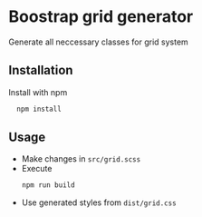 
# Boostrap grid generator

Generate all neccessary classes for grid system


## Installation

Install with npm

```bash
  npm install
```
    
## Usage

- Make changes in `src/grid.scss`
- Execute 
    ```bash
    npm run build
    ```
- Use generated styles from `dist/grid.css`

